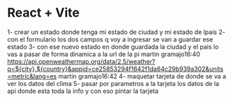 # React + Vite
1- crear un estado donde tenga mi estado de ciudad y mi estado de lpais
2- con el formulario los dos campos q voy a ingresar se van a guardar ese estado
3- con ese nuevo estado en donde guardada la ciudad y el pais lo vas a pasar de forma dinamica a la url de la pi
martin gramajo16:40
https://api.openweathermap.org/data/2.5/weather?q=${city},${country}&appid=ce25853294f1642f1da64c29b939a302&units=metric&lang=es
martin gramajo16:42
4- maquetar tarjeta de donde se va a ver los datos del clima
5- pasar por parametros a la tarjeta los datos de la api donde esta toda la info
y con eso pintar la tarjeta